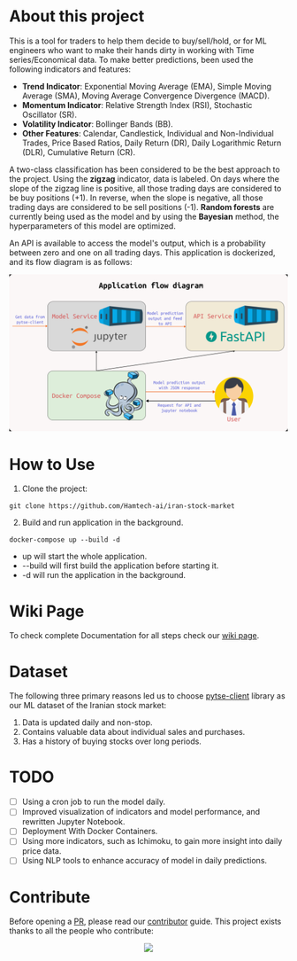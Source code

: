 # About this project
This is a tool for traders to help them decide to buy/sell/hold, or for ML engineers who want to make their hands dirty in working with Time series/Economical data.
To make better predictions, been used the following indicators and features:
- **Trend Indicator**: Exponential Moving Average (EMA), Simple Moving Average (SMA), Moving Average Convergence Divergence (MACD).
- **Momentum Indicator**: Relative Strength Index (RSI), Stochastic Oscillator (SR).
- **Volatility Indicator**: Bollinger Bands (BB).
- **Other Features**: Calendar, Candlestick, Individual and Non-Individual Trades, Price Based Ratios, Daily Return (DR), Daily Logarithmic Return (DLR), Cumulative Return (CR).

A two-class classification has been considered to be the best approach to the project. Using the **zigzag** indicator, data is labeled. On days where the slope of the zigzag line is positive, all those trading days are considered to be buy positions (+1). In reverse, when the slope is negative, all those trading days are considered to be sell positions (-1). **Random forests** are currently being used as the model and by using the **Bayesian** method, the hyperparameters of this model are optimized. 

An API is available to access the model's output, which is a probability between zero and one on all trading days. This application is dockerized, and its flow diagram is as follows:

![](.github/flow_diagram.png)
# How to Use
1. Clone the project:
```command
git clone https://github.com/Hamtech-ai/iran-stock-market
```
2. Build and run application in the background.
```command
docker-compose up --build -d
```
  - up will start the whole application.
  - --build will first build the application before starting it.
  - -d will run the application in the background.

# Wiki Page
To check complete Documentation for all steps check our [wiki page](https://github.com/Hamtech-ai/iran-stock-market/wiki).

# Dataset
The following three primary reasons led us to choose [pytse-client](https://github.com/Glyphack/pytse-client) library as our ML dataset of the Iranian stock market:
1. Data is updated daily and non-stop.
2. Contains valuable data about individual sales and purchases.
3. Has a history of buying stocks over long periods.

# TODO
- [ ] Using a cron job to run the model daily.
- [ ] Improved visualization of indicators and model performance, and rewritten Jupyter Notebook.
- [ ] Deployment With Docker Containers.
- [ ] Using more indicators, such as Ichimoku, to gain more insight into daily price data.
- [ ] Using NLP tools to enhance accuracy of model in daily predictions.

# Contribute
Before opening a [PR](https://github.com/Hamtech-ai/iran-stock-market/pulls), please read our [contributor](/.github/CONTRIBUTING.md) guide. This project exists thanks to all the people who contribute:
<p align="center"><a href="./graphs/contributors">
  <img src="https://contrib.rocks/image?repo=Hamtech-ai/iran-stock-market" />
</a></p>